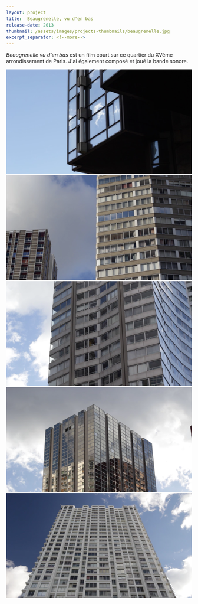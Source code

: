 ```yaml
---
layout: project
title:  Beaugrenelle, vu d'en bas
release-date: 2013
thumbnail: /assets/images/projects-thumbnails/beaugrenelle.jpg
excerpt_separator: <!--more-->
---
```

_Beaugrenelle vu d'en bas_ est un film court sur ce quartier du XVème arrondissement de Paris<!--more-->. J'ai également composé et joué la bande sonore.

![](/assets/images/projects/beaugrenelle/beaugrenelle_1.png)
![](/assets/images/projects/beaugrenelle/beaugrenelle_2.png)
![](/assets/images/projects/beaugrenelle/beaugrenelle_3.png)
![](/assets/images/projects/beaugrenelle/beaugrenelle_4.png)
![](/assets/images/projects/beaugrenelle/beaugrenelle_5.png)
